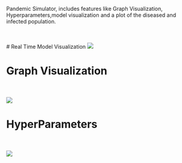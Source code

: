 Pandemic Simulator, includes features like Graph Visualization, Hyperparameters,model visualization and a plot of the diseased and infected population.

<br>
<br>
# Real Time Model Visualization
<img src="https://github.com/devandrepascoa/PandemicSimulation/blob/master/Docs/spreading.gif">

# Graph Visualization
<br>
<br>
<img src="https://github.com/devandrepascoa/PandemicSimulation/blob/master/Docs/graph.gif">

# HyperParameters

<br>
<br>
<img src="https://github.com/devandrepascoa/PandemicSimulation/blob/master/Docs/reset.gif">

